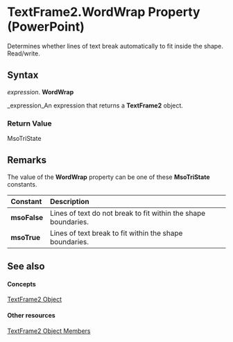 
# TextFrame2.WordWrap Property (PowerPoint)

Determines whether lines of text break automatically to fit inside the shape. Read/write.


## Syntax

 _expression_. **WordWrap**

 _expression_An expression that returns a  **TextFrame2** object.


### Return Value

MsoTriState


## Remarks

The value of the  **WordWrap** property can be one of these **MsoTriState** constants.



|**Constant**|**Description**|
|:-----|:-----|
| **msoFalse**|Lines of text do not break to fit within the shape boundaries.|
| **msoTrue**| Lines of text break to fit within the shape boundaries.|

## See also


#### Concepts


 [TextFrame2 Object](ae017598-8330-4673-db1a-53b284acb709.md)
#### Other resources


 [TextFrame2 Object Members](bce672a4-b108-b223-7e65-71f07d7f4197.md)
